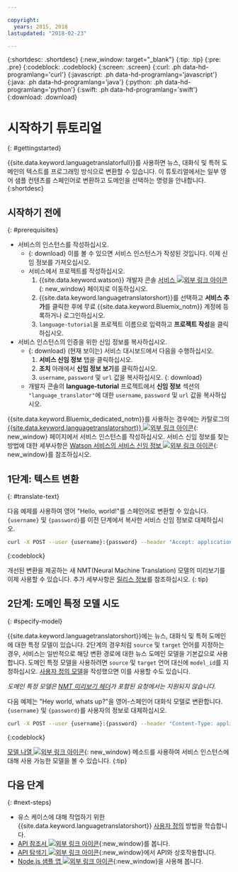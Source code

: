 ```yaml
---

copyright:
  years: 2015, 2018
lastupdated: "2018-02-23"

---
```

<!-- Attribute definitions -->
{:shortdesc: .shortdesc}
{:new_window: target="_blank"}
{:tip: .tip}
{:pre: .pre}
{:codeblock: .codeblock}
{:screen: .screen}
{:curl: .ph data-hd-programlang='curl'}
{:javascript: .ph data-hd-programlang='javascript'}
{:java: .ph data-hd-programlang='java'}
{:python: .ph data-hd-programlang='python'}
{:swift: .ph data-hd-programlang='swift'}
{:download: .download}

# 시작하기 튜토리얼
{: #gettingstarted}

{{site.data.keyword.languagetranslatorfull}}를 사용하면 뉴스, 대화식 및 특허 도메인의 텍스트를 프로그래밍 방식으로 변환할 수 있습니다. 이 튜토리얼에서는 일부 영어 샘플 컨텐츠를 스페인어로 변환하고 도메인을 선택하는 명령을 안내합니다.
{:shortdesc}

## 시작하기 전에 
{: #prerequisites}

- 서비스의 인스턴스를 작성하십시오. 
    - {: download} 이를 볼 수 있으면 서비스 인스턴스가 작성된 것입니다. 이제 신임 정보를 가져오십시오. 
    - 서비스에서 프로젝트를 작성하십시오. 
        1.  {{site.data.keyword.watson}} 개발자 콘솔 [서비스 ![외부 링크 아이콘](../../icons/launch-glyph.svg "외부 링크 아이콘")](https://console.{DomainName}/developer/watson/services){: new_window} 페이지로 이동하십시오. 
        1.  {{site.data.keyword.languagetranslatorshort}}를 선택하고 **서비스 추가**를 클릭한 후에 무료 {{site.data.keyword.Bluemix_notm}} 계정에 등록하거나 로그인하십시오. 
        1.  `language-tutorial`을 프로젝트 이름으로 입력하고 **프로젝트 작성**을 클릭하십시오. 
- 서비스 인스턴스의 인증을 위한 신임 정보를 복사하십시오. 
    - {: download} (현재 보이는) 서비스 대시보드에서 다음을 수행하십시오. 
        1.  **서비스 신임 정보** 탭을 클릭하십시오. 
        1.  **조치** 아래에서 **신임 정보 보기**를 클릭하십시오. 
        1.  `username`, `password` 및 `url` 값을 복사하십시오.
        {: download}
    - 개발자 콘솔의 **language-tutorial** 프로젝트에서 **신임 정보** 섹션의 `"language_translator"`에 대한 `username`, `password` 및 `url` 값을 복사하십시오. 

<!-- Remove this text after dedicated instances have the Developer Console: begin -->

{{site.data.keyword.Bluemix_dedicated_notm}}를 사용하는 경우에는 카탈로그의 [{{site.data.keyword.languagetranslatorshort}} ![외부 링크 아이콘](../../icons/launch-glyph.svg "외부 링크 아이콘")](https://console.{DomainName}/catalog/services/language-translator/){: new_window} 페이지에서 서비스 인스턴스를 작성하십시오. 서비스 신임 정보를 찾는 방법에 대한 세부사항은 [Watson 서비스의 서비스 신임 정보 ![외부 링크 아이콘](../../icons/launch-glyph.svg "외부 링크 아이콘")](/docs/services/watson/getting-started-credentials.html#getting-credentials-manually){: new_window}를 참조하십시오. 

<!-- Remove this text after dedicated instances have the Developer Console: end -->

## 1단계: 텍스트 변환
{: #translate-text}

다음 예제를 사용하여 영어 "Hello, world!"를 스페인어로 변환할 수 있습니다. `{username}` 및 `{password}`를 이전 단계에서 복사한 서비스 신임 정보로 대체하십시오. 

```bash
curl -X POST --user {username}:{password} --header "Accept: application/json" --data "{\"text\":\"Hello, world\",\"source\":\"en\",\"target\":\"es\"}" https://gateway.watsonplatform.net/language-translator/api/v2/translate
```
{:codeblock}

개선된 변환을 제공하는 새 NMT(Neural Machine Translation) 모델의 미리보기를 이제 사용할 수 있습니다. 추가 세부사항은 [릴리스 정보](release-notes.html#12-january-2018)를 참조하십시오.
{: tip}

<!-- ```
var watson = require('watson-developer-cloud');
var language_translator = watson.language_translator({
  username: 'username',
  password: 'password',
  version: 'v2',
  url: 'https://gateway.watsonplatform.net/language-translator/api'
});
language_translator.translate({
    text: 'Hello, world!',
    source: 'en',
    target: 'es'
  },
  function(err, translation) {
    if (err)
      console.log(err)
    else
      console.log(translation);
});
```
{:node}
{:codeblock} -->

<!-- ```java
LanguageTranslator service = new LanguageTranslator();
service.setUsernameAndPassword("username","password");

TranslationResult result = service.translate("Hello, world!", "en", "es");
System.out.println(result);
```
{:java}
{:codeblock} -->

<!-- ```
import json
from watson_developer_cloud import LanguageTranslatorV2 as LanguageTranslator

language_translator = LanguageTranslator(
    username="username",
    password="password")

translation = language_translator.translate(
    text="Hello, world!",
    source="en",
    target="es"
print(json.dumps(translation, indent=2, ensure_ascii=False))
```
{:python}
{:codeblock} -->


## 2단계: 도메인 특정 모델 시도
{: #specify-model}

{{site.data.keyword.languagetranslatorshort}}에는 뉴스, 대화식 및 특허 도메인에 대한 특정 모델이 있습니다. 2단계의 경우처럼 `source` 및 `target` 언어를 지정하는 경우, 서비스는 일반적으로 해당 변환 경로에 대한 뉴스 도메인 모델을 기본값으로 사용합니다. 도메인 특정 모델을 사용하려면 `source` 및 `target` 언어 대신에 `model_id`를 지정하십시오. [사용자 정의 모델](customizing.html)을 작성했으면 이를 사용할 수도 있습니다. 

_도메인 특정 모델은 [NMT 미리보기 헤더](release-notes.html#12-january-2018)가 포함된 요청에서는 지원되지 않습니다._

다음 예제는 "Hey world, whats up?"을 영어-스페인어 대화식 모델로 변환합니다. `{username}` 및 `{password}`를 사용자의 정보로 대체하십시오. 

```bash
curl -X POST --user {username}:{password} --header "Content-Type: application/json" --header "Accept: application/json" --data "{\"text\":\"Hey world, whats up?\",\"model_id\":\"en-es-conversational\"}" "https://gateway.watsonplatform.net/language-translator/api/v2/translate"
```
{:codeblock}

<!-- ```
var watson = require('watson-developer-cloud');
var language_translator = watson.language_translator({
  username: 'username',
  password: 'password',
  url: 'https://gateway.watsonplatform.net/language-translator/api'
  version: 'v2',
});
language_translator.translate({
    text: 'Hey, world! What's up?',
    model_id: 'en-es-conversational'
  },
  function(err, translation) {
    if (err)
      console.log(err)
    else
      console.log(translation);
});
```
{:node}
{:codeblock} -->

<!-- ```java
LanguageTranslator service = new LanguageTranslator();
service.setUsernameAndPassword("username","password");

TranslationResult result = service.translate("Hey, world! What's up?", "en-es-conversational");
System.out.println(result);
```
{:java}
{:codeblock} -->

<!-- ```python
import json
from watson_developer_cloud import LanguageTranslatorV2 as LanguageTranslator

language_translator = LanguageTranslator(
  username="username",
  password="password"
)

translation = language_translator.translate(
  text="Hey, world! What's up?",
  model_id="en-es-conversational"
)
print(json.dumps(translation, indent=2, ensure_ascii=False))
```
{:python}
{:codeblock} -->

[모델 나열 ![외부 링크 아이콘](../../icons/launch-glyph.svg "외부 링크 아이콘")](https://www.ibm.com/watson/developercloud/language-translator/api/v2/#list-models){: new_window} 메소드를 사용하여 서비스 인스턴스에 대해 사용 가능한 모델을 볼 수 있습니다.
{:tip}

## 다음 단계
{: #next-steps}

- 유스 케이스에 대해 작업하기 위한 {{site.data.keyword.languagetranslatorshort}} [사용자 정의](/docs/services/language-translator/customizing.html) 방법을 학습합니다. 
- [API 참조서 ![외부 링크 아이콘](../../icons/launch-glyph.svg "외부 링크 아이콘")](https://www.ibm.com/watson/developercloud/language-translator/api/v2/){:new_window}를 봅니다. 
- [API 탐색기 ![외부 링크 아이콘](../../icons/launch-glyph.svg "외부 링크 아이콘")](https://watson-api-explorer.mybluemix.net/apis/language-translator-v2){:new_window}에서 API와 상호작용합니다. 
- [Node.js 샘플 앱 ![외부 링크 아이콘](../../icons/launch-glyph.svg "외부 링크 아이콘")](https://github.com/watson-developer-cloud/language-translator-nodejs){:new_window}을 사용해 봅니다. 

